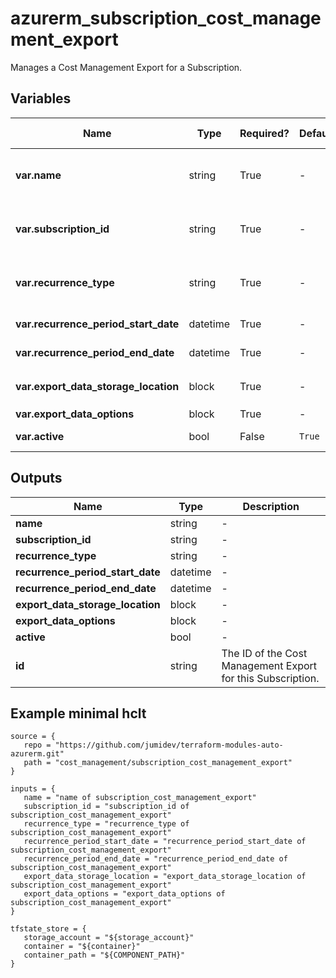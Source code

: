 # azurerm_subscription_cost_management_export

Manages a Cost Management Export for a Subscription.

## Variables

| Name | Type | Required? |  Default  |  possible values |  Description |
| ---- | ---- | --------- |  ----------- | ----------- | ----------- |
| **var.name** | string | True | -  |  -  |  Specifies the name of the Cost Management Export. Changing this forces a new resource to be created. | 
| **var.subscription_id** | string | True | -  |  -  |  The id of the subscription on which to create an export. Changing this forces a new resource to be created. | 
| **var.recurrence_type** | string | True | -  |  `Annually`, `Daily`, `Monthly`, `Weekly`  |  How often the requested information will be exported. Valid values include `Annually`, `Daily`, `Monthly`, `Weekly`. | 
| **var.recurrence_period_start_date** | datetime | True | -  |  -  |  The date the export will start capturing information. | 
| **var.recurrence_period_end_date** | datetime | True | -  |  -  |  The date the export will stop capturing information. | 
| **var.export_data_storage_location** | block | True | -  |  -  |  A `export_data_storage_location` block. | 
| **var.export_data_options** | block | True | -  |  -  |  A `export_data_options` block. | 
| **var.active** | bool | False | `True`  |  -  |  Is the cost management export active? Default is `true`. | 



## Outputs

| Name | Type | Description |
| ---- | ---- | --------- | 
| **name** | string  | - | 
| **subscription_id** | string  | - | 
| **recurrence_type** | string  | - | 
| **recurrence_period_start_date** | datetime  | - | 
| **recurrence_period_end_date** | datetime  | - | 
| **export_data_storage_location** | block  | - | 
| **export_data_options** | block  | - | 
| **active** | bool  | - | 
| **id** | string  | The ID of the Cost Management Export for this Subscription. | 

## Example minimal hclt

```hcl
source = {
   repo = "https://github.com/jumidev/terraform-modules-auto-azurerm.git" 
   path = "cost_management/subscription_cost_management_export" 
}

inputs = {
   name = "name of subscription_cost_management_export" 
   subscription_id = "subscription_id of subscription_cost_management_export" 
   recurrence_type = "recurrence_type of subscription_cost_management_export" 
   recurrence_period_start_date = "recurrence_period_start_date of subscription_cost_management_export" 
   recurrence_period_end_date = "recurrence_period_end_date of subscription_cost_management_export" 
   export_data_storage_location = "export_data_storage_location of subscription_cost_management_export" 
   export_data_options = "export_data_options of subscription_cost_management_export" 
}

tfstate_store = {
   storage_account = "${storage_account}" 
   container = "${container}" 
   container_path = "${COMPONENT_PATH}" 
}


```